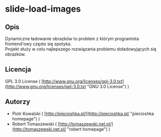 # slide-load-images

## Opis

Dynamiczne ładowanie obrazków to problem z którym programista frontend'owy często się spotyka.<br />
Projekt służy w celu najlepszego rozwiązania problemu doładowyjących się obrazków.

## Licencja

GPL 3.0 License ( [http://www.gnu.org/licenses/gpl-3.0.txt](http://www.gnu.org/licenses/gpl-3.0.txt "GNU 3.0 License") )

## Autorzy

* Piotr Kowalski ( [http://piecioshka.pl/](http://piecioshka.pl/ "piecioshka homepage") )
* Robert Tomaszewski ( [http://tomaszewski.net.pl/](http://tomaszewski.net.pl/ "robert homepage") )